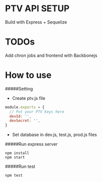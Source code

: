 # PTV API SETUP
Build with Express + Sequelize
# TODOs
Add chron jobs and frontend with Backbonejs
# How to use
#####Setting

* Create ptv.js file

```javascript
module.exports = {
  // Put your PTV keys here
  devId: '',
  devSecret: '',
}
```
* Set database in dev.js, test.js, prod.js files

#####Run express server

```
npm install
npm start
```

#####Run test

```
npm test
```

